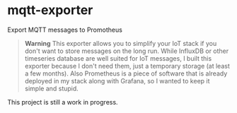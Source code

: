 # mqtt-exporter

Export MQTT messages to Promotheus

> **Warning**
> This exporter allows you to simplify your IoT stack if you don't want to store messages on the long run. While InfluxDB or other timeseries database are well suited for IoT messages, I built this exporter because I don't need them, just a temporary storage (at least a few months). Also Prometheus is a piece of software that is already deployed in my stack along with Grafana, so I wanted to keep it simple and stupid.


This project is still a work in progress.
